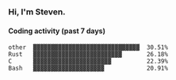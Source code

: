 ### Hi, I'm Steven.

#### Coding activity (past 7 days)
```
other  ▓▓▓▓▓▓▓▓▓▓▓▓▓▓▓▓▓▓▓▓▓▓▓▓▓▓▓▓▓▓  30.51%
Rust   ▓▓▓▓▓▓▓▓▓▓▓▓▓▓▓▓▓▓▓▓▓▓▓▓▓       26.18%
C      ▓▓▓▓▓▓▓▓▓▓▓▓▓▓▓▓▓▓▓▓▓▓          22.39%
Bash   ▓▓▓▓▓▓▓▓▓▓▓▓▓▓▓▓▓▓▓▓            20.91%
```
